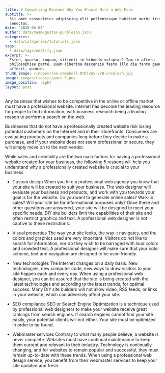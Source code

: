```yaml
---
title: 5 Compelling Reasons Why You Should Hire a Web Firm
subtitle: >-
  Sit amet consectetur adipiscing elit pellentesque habitant morbi tristique
  senectus.
date: '2020-06-02'
author: data/team/gustav-purpleson.json
categories:
  - data/categories/tutorials.json
tags:
  - data/tags/netlify.json
excerpt: >-
  Estne, quaeso, inquam, sitienti in bibendo voluptas? Iam in altera
  philosophiae parte. Quem Tiberina descensio festo illo die tanto gaudio
  affecit, quanto.
thumb_image: /images/lee-campbell-DtDlVpy-vvQ-unsplash.jpg
image: images/classic/post-5.png
image_position: right
layout: post
---
```

Any business that wishes to be competitive in the online or offline market must have a professional website. Internet has become the leading resource for people to find information, with business research being a leading reason to perform a search on the web.

Businesses that do not have a professionally created website risk losing potential customers on the Internet and in their storefronts. Consumers are evaluating products and companies long before they decide to make a purchase, and if your website does not seem professional or secure, they will simply move on to the next vendor.

While sales and credibility are the two main factors for having a professional website created for your business, the following 5 reasons will help you understand why a professionally created website is crucial to your business.

- Custom design
When you hire a professional web agency you know that your site will be created to suit your business. The web designer will evaluate your business and products, and work with you towards your goal is for the website. Do you want to generate online sales? Walk-in sales? Will your site be for informational purposes only? Once these and other questions are answered, your site will be designed to meet your specific needs. DIY site builders limit the capabilities of their site and often restrict graphics and text. A professional web designer is not captive to these restrictions.

- Visual properties
The way your site looks, the way it navigates, and the colors and graphics used are very important. Visitors do not like to search for information, nor do they wish to be barraged with loud colors and crowded text. A professional designer will make sure that your color scheme, text and navigation are designed to be user-friendly.

- New technologies
The Internet changes on a daily basis. New technologies, new computer code, new ways to draw visitors to your site happen each and every day. When using a professional web designer, you can be assured that the site is being created with the latest technologies and according to the latest trends, for optimal success. Many DIY site builders will not allow video, RSS feeds, or links in your website, which can adversely affect your site.

- SEO compliance
SEO or Search Engine Optimization is a technique used by professional web designers to make your website receive great rankings from search engines. If search engines cannot find your site easily, your potential clients will not either. Your site must be optimized in order to be found.

- Webmaster services
Contrary to what many people believe, a website is never complete. Websites must have continual maintenance to keep them current and relevant to their industry. Technology is continually changing, and for websites to remain popular and successful, they must remain up-to-date with these trends. When using a professional web design service, you benefit from their webmaster services to keep your site updated and fresh.